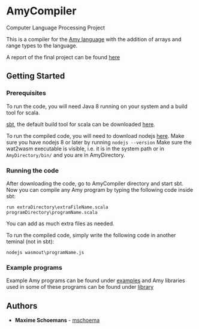 # AmyCompiler

Computer Language Processing Project

This is a compiler for the [Amy language](http://lara.epfl.ch/w/cc18:amy_specification) with the addition of arrays and range types to the language.

A report of the final project can be found [here](Compiler_Construction_Project__Final_Report.pdf)

## Getting Started

### Prerequisites

To run the code, you will need Java 8 running on your system and a build tool for scala.

[sbt](https://www.scala-sbt.org/), the default build tool for scala can be downloaded [here](https://www.scala-sbt.org/download.html).

To run the compiled code, you will need to download nodejs [here](https://nodejs.org/en/download/).
Make sure you have nodejs 8 or later by running  `nodejs --version`
Make sure the wat2wasm executable is visible, i.e. it is in the system path or in `AmyDirectory/bin/` and you are in AmyDirectory.

### Running the code

After downloading the code, go to AmyCompiler directory and start sbt.
Now you can compile any Amy program by typing the following code inside sbt:

    run extraDirectory\extraFileName.scala programDirectory\programName.scala

You can add as much extra files as needed.

To run the compiled code, simply write the following code in another teminal (not in sbt):

    nodejs wasmout\programName.js
  
### Example programs

Example Amy programs can be found under [examples](/examples/) and Amy libraries used in some of these programs can be found under [library](/library/)

## Authors

* **Maxime Schoemans** - [mschoema](https://github.com/mschoema)
